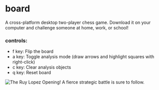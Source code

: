 # board

A cross-platform desktop two-player chess game. Download it on your computer and challenge someone at home, work, or school!

### controls:

* f key: Flip the board
* a key: Toggle analysis mode (draw arrows and highlight squares with right-click)
* c key: Clear analysis objects
* q key: Reset board

![The Ruy Lopez Opening! A fierce strategic battle is sure to follow.](https://drive.google.com/uc?export=view&id=1OIUG-VLgfazHwgHAYdmhlqXbGNXnixBN)
